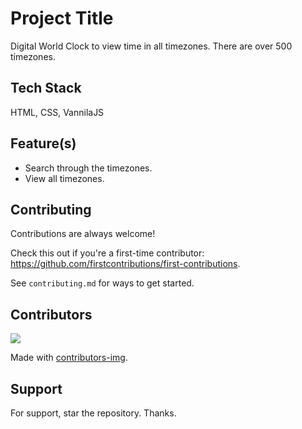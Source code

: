 
# Project Title

Digital World Clock to view time in all timezones. There are over 500 timezones.





## Tech Stack

HTML, CSS, VannilaJS




## Feature(s)

- Search through the timezones.
- View all timezones.
## Contributing

Contributions are always welcome!

Check this out if you're a first-time contributor: https://github.com/firstcontributions/first-contributions.

See `contributing.md` for ways to get started.

## Contributors
<!-- Copy-paste in your Readme.md file -->

<a href = "https://github.com/dapoadedire/digital-world-clock/graphs/contributors">
  <img src = "https://contrib.rocks/image?repo = dapoadedire/digital-world-clock"/>
</a>

Made with [contributors-img](https://contrib.rocks).

## Support

For support, star the repository. Thanks.



